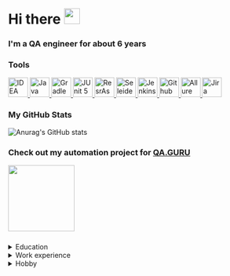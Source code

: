 <h1 align="left">Hi there 
<img src="https://github.com/blackcater/blackcater/raw/main/images/Hi.gif" height="32"/></h1>
<h3 align="left">I'm a QA engineer for about 6 years</h3>

### Tools
<a href="https://www.jetbrains.com/idea/">
    <img src="https://starchenkov.pro/qa-guru/img/skills/Intelij_IDEA.svg" width="40" height="40"  title="IDEA"/>
</a>
<a href="https://www.jetbrains.com/idea/">
    <img src="https://starchenkov.pro/qa-guru/img/skills/Java.svg" width="40" height="40"  title="Java"/>
</a>
<a href="https://www.jetbrains.com/idea/">
    <img src="https://starchenkov.pro/qa-guru/img/skills/Gradle.svg" width="40" height="40"  title="Gradle"/>
</a>
<a href="https://www.jetbrains.com/idea/">
    <img src="https://starchenkov.pro/qa-guru/img/skills/JUnit5.svg" width="40" height="40"  title="JUnit 5"/>
</a>
<a href="https://www.jetbrains.com/idea/">
    <img src="https://starchenkov.pro/qa-guru/img/skills/Rest-Assured.svg" width="40" height="40"  title="ResrAssured"/>
</a>
<a href="https://www.jetbrains.com/idea/">
    <img src="https://starchenkov.pro/qa-guru/img/skills/Selenide.svg" width="40" height="40"  title="Seleide"/>
</a>
<a href="https://www.jetbrains.com/idea/">
    <img src="https://starchenkov.pro/qa-guru/img/skills/Jenkins.svg" width="40" height="40"  title="Jenkins"/>
</a>
<a href="https://www.jetbrains.com/idea/">
    <img src="https://starchenkov.pro/qa-guru/img/skills/Github.svg" width="40" height="40"  title="Github"/>
</a>
<a href="https://www.jetbrains.com/idea/">
    <img src="https://starchenkov.pro/qa-guru/img/skills/Allure_EE.svg" width="40" height="40"  title="Allure TestOps"/>
</a>
<a href="https://www.jetbrains.com/idea/">
    <img src="https://starchenkov.pro/qa-guru/img/skills/Jira.svg" width="40" height="40"  title="Jira"/>
</a>

### My GitHub Stats  
![Anurag's GitHub stats](https://github-readme-stats.vercel.app/api?username=pushistyj-pushistik&show_icons=true&theme=slateorange)

### Check out my automation project for <a href="https://qa.guru">QA.GURU</a> 
<a align="left" href="https://github.com/pushistyj-pushistik/airbnb_test_project" title="airbnb_test_project">
  <img align="center" height="135" src="https://github-readme-stats.vercel.app/api/pin/?username=pushistyj-pushistik&repo=airbnb_test_project&theme=slateorange"></a>

###
<details>	
  <summary>Education</summary>
  <br>
  <table width="100%" border='3'>
    <tr>
        <td width="20%" align="center">
            <img src="https://user-images.githubusercontent.com/36373593/189880575-d8c2272f-d485-4a97-af4e-1ea079f625c6.png">
            </td>
            <td valign="center">Taganrog Technological Institute of Southern Federal University.
              </br>Faculty of Information Security, 
              </br>Informaton Security in Telecommunication Systems           
            </td>
     </tr>
  </table>
  </br>
</details>

<details>
 <summary>Work experience</summary>
  <br>
  <table width="100%" border='3'>
    <tr>
        <td width="20%" align="center">
            <img src="https://user-images.githubusercontent.com/36373593/189895960-64bc24d2-78de-42b8-bb35-2e3f283b40ba.png">
            </td>
            <td valign="center">I'm currently working at Sberbank as a senior software testing engineer since 2019           
            </td>
     </tr>
  </table>
  </br>
  <br>
  <table width="100%" border='3'>
    <tr>
        <td width="20%" align="center">
            <img src="https://vsefranshizi.ru/cms/cms-images/publication_item/0195/image/DGL_1_1827.jpg">
            </td>
            <td valign="center">I worked at the Eldorado online store as a lead testing engineer from 2016 to 2019           
            </td>
     </tr>
  </table>
  </br>
 </details>
 
<details>	
  <summary>Hobby</summary>
  <br width="100%" border='3'>
    <tr>
        <td width="70%" align="center">
            </td>:cat: :airplane: :earth_africa: :book: :film_strip: :video_game:
     </tr>
 </br>
</details> 
 
